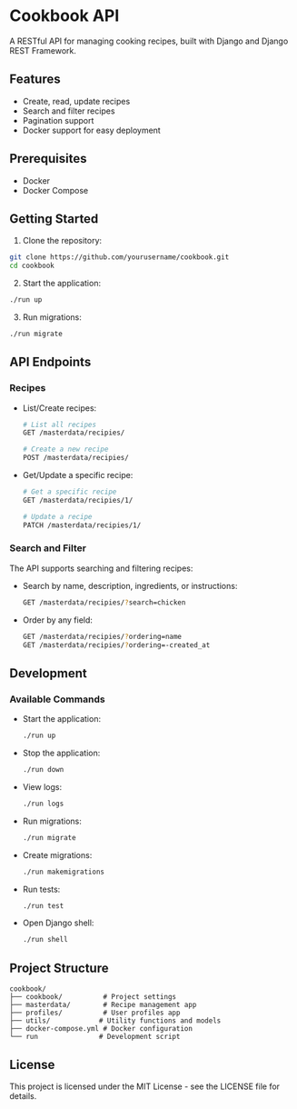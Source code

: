 # Cookbook API

A RESTful API for managing cooking recipes, built with Django and Django REST Framework.

## Features

- Create, read, update recipes
- Search and filter recipes
- Pagination support
- Docker support for easy deployment

## Prerequisites

- Docker
- Docker Compose

## Getting Started

1. Clone the repository:
```bash
git clone https://github.com/yourusername/cookbook.git
cd cookbook
```

2. Start the application:
```bash
./run up
```

3. Run migrations:
```bash
./run migrate
```

## API Endpoints

### Recipes

- List/Create recipes:
  ```bash
  # List all recipes
  GET /masterdata/recipies/
  
  # Create a new recipe
  POST /masterdata/recipies/
  ```

- Get/Update a specific recipe:
  ```bash
  # Get a specific recipe
  GET /masterdata/recipies/1/
  
  # Update a recipe
  PATCH /masterdata/recipies/1/
  ```

### Search and Filter

The API supports searching and filtering recipes:

- Search by name, description, ingredients, or instructions:
  ```bash
  GET /masterdata/recipies/?search=chicken
  ```

- Order by any field:
  ```bash
  GET /masterdata/recipies/?ordering=name
  GET /masterdata/recipies/?ordering=-created_at
  ```

## Development

### Available Commands

- Start the application:
  ```bash
  ./run up
  ```

- Stop the application:
  ```bash
  ./run down
  ```

- View logs:
  ```bash
  ./run logs
  ```

- Run migrations:
  ```bash
  ./run migrate
  ```

- Create migrations:
  ```bash
  ./run makemigrations
  ```

- Run tests:
  ```bash
  ./run test
  ```

- Open Django shell:
  ```bash
  ./run shell
  ```

## Project Structure

```
cookbook/
├── cookbook/          # Project settings
├── masterdata/        # Recipe management app
├── profiles/          # User profiles app
├── utils/            # Utility functions and models
├── docker-compose.yml # Docker configuration
└── run               # Development script
```

## License

This project is licensed under the MIT License - see the LICENSE file for details. 